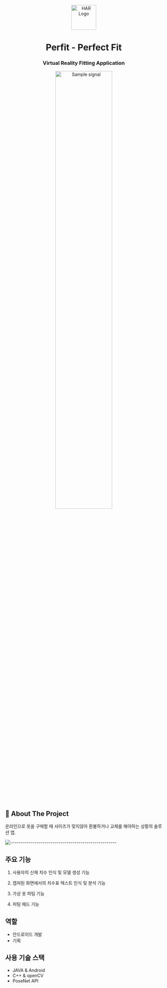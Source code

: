 <p align="center"> 
  <img src="https://user-images.githubusercontent.com/47862506/134898367-0118afd4-bfea-4116-ac9d-629095a63472.png" alt="HAR Logo" width="80px" height="80px">
</p>

<h1 align="center"> Perfit - Perfect Fit </h1>

<h3 align="center"> Virtual Reality Fitting Application </h3>  

<p align="center"> 
  <img src="https://user-images.githubusercontent.com/47862506/104024613-bb43db80-5206-11eb-9dd3-8823902698e6.gif" alt="Sample signal" width="60%" height="60%">
</p>


## 📖 About The Project

온라인으로 옷을 구매할 때 사이즈가 맞지않아 환불하거나 교체를 해야하는 상황의 솔루션 앱.

![-----------------------------------------------------](https://raw.githubusercontent.com/andreasbm/readme/master/assets/lines/rainbow.png)

## 주요 기능

1. 사용자의 신체 치수 인식 및 모델 생성 기능

2. 캡처된 화면에서의 치수표 텍스트 인식 및 분석 기능

3. 가상 옷 피팅 기능

4. 피팅 헤드 기능

## 역할

- 안드로이드 개발
- 기획

## 사용 기술 스택

- JAVA & Android
- C++ & openCV
- PoseNet API
